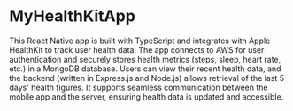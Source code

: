 # MyHealthKitApp
This React Native app is built with TypeScript and integrates with Apple HealthKit to track user health data. The app connects to AWS for user authentication and securely stores health metrics (steps, sleep, heart rate, etc.) in a MongoDB database. Users can view their recent health data, and the backend (written in Express.js and Node.js) allows retrieval of the last 5 days' health figures. It supports seamless communication between the mobile app and the server, ensuring health data is updated and accessible.
